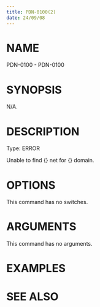 ```yaml
---
title: PDN-0100(2)
date: 24/09/08
---
```


# NAME

PDN-0100 - PDN-0100

# SYNOPSIS

N/A.

# DESCRIPTION

Type: ERROR

Unable to find {} net for {} domain.

# OPTIONS

This command has no switches.

# ARGUMENTS

This command has no arguments.

# EXAMPLES

# SEE ALSO
